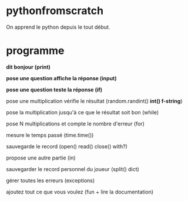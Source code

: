 # pythonfromscratch
On apprend le python depuis le tout début.

# programme
**dit bonjour (print)**

**pose une question affiche la réponse (input)**

**pose une question teste la réponse (if)**

pose une multiplication vérifie le résultat (random.randint() **int() f-string**)

pose la multiplication jusqu'à ce que le résultat soit bon (while)

pose N multiplications et compte le nombre d'erreur (for)

mesure le temps passé (time.time())

sauvegarde le record (open() read() close() with?)

propose une autre partie (in)

sauvegarder le record personnel du joueur (split() dict)

gérer toutes les erreurs (exceptions)

ajoutez tout ce que vous voulez (fun + lire la documentation)
